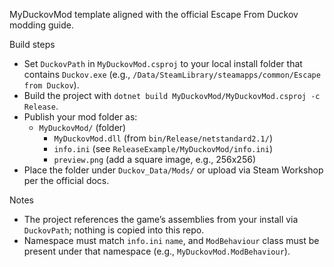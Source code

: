 MyDuckovMod template aligned with the official Escape From Duckov modding guide.

Build steps
- Set `DuckovPath` in `MyDuckovMod.csproj` to your local install folder that contains `Duckov.exe` (e.g., `/Data/SteamLibrary/steamapps/common/Escape from Duckov`).
- Build the project with `dotnet build MyDuckovMod/MyDuckovMod.csproj -c Release`.
- Publish your mod folder as:
  - `MyDuckovMod/` (folder)
    - `MyDuckovMod.dll` (from `bin/Release/netstandard2.1/`)
    - `info.ini` (see `ReleaseExample/MyDuckovMod/info.ini`)
    - `preview.png` (add a square image, e.g., 256x256)
- Place the folder under `Duckov_Data/Mods/` or upload via Steam Workshop per the official docs.

Notes
- The project references the game’s assemblies from your install via `DuckovPath`; nothing is copied into this repo.
- Namespace must match `info.ini` `name`, and `ModBehaviour` class must be present under that namespace (e.g., `MyDuckovMod.ModBehaviour`).

